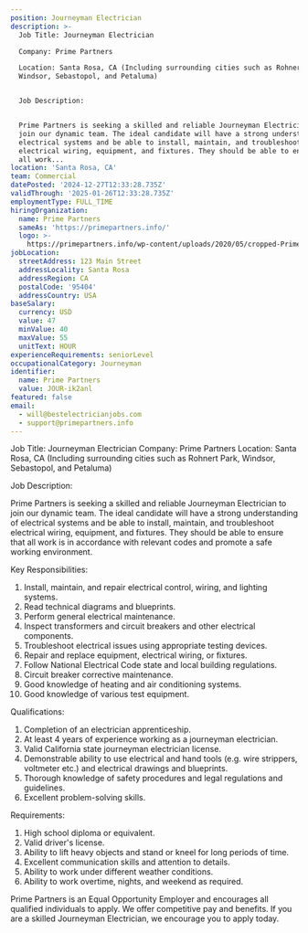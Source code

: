 ```yaml
---
position: Journeyman Electrician
description: >-
  Job Title: Journeyman Electrician

  Company: Prime Partners

  Location: Santa Rosa, CA (Including surrounding cities such as Rohnert Park,
  Windsor, Sebastopol, and Petaluma)


  Job Description:


  Prime Partners is seeking a skilled and reliable Journeyman Electrician to
  join our dynamic team. The ideal candidate will have a strong understanding of
  electrical systems and be able to install, maintain, and troubleshoot
  electrical wiring, equipment, and fixtures. They should be able to ensure that
  all work...
location: 'Santa Rosa, CA'
team: Commercial
datePosted: '2024-12-27T12:33:28.735Z'
validThrough: '2025-01-26T12:33:28.735Z'
employmentType: FULL_TIME
hiringOrganization:
  name: Prime Partners
  sameAs: 'https://primepartners.info/'
  logo: >-
    https://primepartners.info/wp-content/uploads/2020/05/cropped-Prime-Partners-Logo-NO-BG-1-1.png
jobLocation:
  streetAddress: 123 Main Street
  addressLocality: Santa Rosa
  addressRegion: CA
  postalCode: '95404'
  addressCountry: USA
baseSalary:
  currency: USD
  value: 47
  minValue: 40
  maxValue: 55
  unitText: HOUR
experienceRequirements: seniorLevel
occupationalCategory: Journeyman
identifier:
  name: Prime Partners
  value: JOUR-ik2anl
featured: false
email:
  - will@bestelectricianjobs.com
  - support@primepartners.info
---
```




Job Title: Journeyman Electrician
Company: Prime Partners
Location: Santa Rosa, CA (Including surrounding cities such as Rohnert Park, Windsor, Sebastopol, and Petaluma)

Job Description:

Prime Partners is seeking a skilled and reliable Journeyman Electrician to join our dynamic team. The ideal candidate will have a strong understanding of electrical systems and be able to install, maintain, and troubleshoot electrical wiring, equipment, and fixtures. They should be able to ensure that all work is in accordance with relevant codes and promote a safe working environment.

Key Responsibilities:

1. Install, maintain, and repair electrical control, wiring, and lighting systems.
2. Read technical diagrams and blueprints.
3. Perform general electrical maintenance.
4. Inspect transformers and circuit breakers and other electrical components.
5. Troubleshoot electrical issues using appropriate testing devices.
6. Repair and replace equipment, electrical wiring, or fixtures.
7. Follow National Electrical Code state and local building regulations.
8. Circuit breaker corrective maintenance.
9. Good knowledge of heating and air conditioning systems.
10. Good knowledge of various test equipment.

Qualifications:

1. Completion of an electrician apprenticeship.
2. At least 4 years of experience working as a journeyman electrician.
3. Valid California state journeyman electrician license.
4. Demonstrable ability to use electrical and hand tools (e.g. wire strippers, voltmeter etc.) and electrical drawings and blueprints.
5. Thorough knowledge of safety procedures and legal regulations and guidelines.
6. Excellent problem-solving skills.

Requirements:

1. High school diploma or equivalent.
2. Valid driver's license.
3. Ability to lift heavy objects and stand or kneel for long periods of time.
4. Excellent communication skills and attention to details.
5. Ability to work under different weather conditions.
6. Ability to work overtime, nights, and weekend as required.

Prime Partners is an Equal Opportunity Employer and encourages all qualified individuals to apply. We offer competitive pay and benefits. If you are a skilled Journeyman Electrician, we encourage you to apply today.
